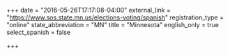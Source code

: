 +++
date = "2016-05-26T17:17:08-04:00"
external_link = "https://www.sos.state.mn.us/elections-voting/spanish"
registration_type = "online"
state_abbreviation = "MN"
title = "Minnesota"
english_only = true
select_spanish = false

+++
